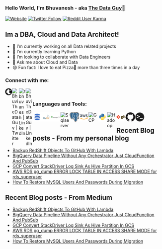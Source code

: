### Hello World, I'm Bhuvanesh - aka [The Data Guy](https://thedataguy.in)👋
[![Website](https://img.shields.io/website?label=TheDataGuy.IN&style=for-the-badge&up_message=UP&url=https%3A%2F%2Fthedataguy.in)](https://thedataguy.in)
[![Twitter Follow](https://img.shields.io/twitter/follow/BhuviTheDataGuy?color=%231DA1F2&label=Follow%20me%20on%20Twitter&logo=Twitter&style=for-the-badge)](https://twitter.com/BhuviTheDataGuy)
[![Reddit User Karma](https://img.shields.io/reddit/user-karma/combined/TheSQLadmin?label=Reddit%20Karma&logo=reddit&style=for-the-badge)](https://reddit.com/u/thesqladmin)

## Im a DBA, Cloud and Data Architect!

- 🔭 I’m currently working on all Data related projects
- 🌱 I’m currently learning Python
- 👯 I’m looking to collaborate with Data Engineers
- 💬 Ask me about Cloud and Data
- 😄 Fun fact: I love to eat Pizza🍕 more than three times in a day

### Connect with me:

[<img align="left" alt="thedataguy.in" width="22px" src="https://raw.githubusercontent.com/iconic/open-iconic/master/svg/globe.svg" />](https://thedataguy.in)
[<img align="left" alt="BhuviTheDataGuy | Twitter" width="22px" src="https://cdn.jsdelivr.net/npm/simple-icons@v3/icons/twitter.svg" />](https://twitter.com/BhuviTheDataGuy)
[<img align="left" alt="rbhuvanesh | LinkedIn" width="22px" src="https://cdn.jsdelivr.net/npm/simple-icons@v3/icons/linkedin.svg" />](https://linkedin.com/rbhuvanesh)
[<img align="left" alt="BhuviTheDataGuy | LinkedIn" width="22px" src="https://cdn.jsdelivr.net/npm/simple-icons@v3/icons/medium.svg" />](https://medium.com/BhuviTheDataGuy)

<br />

### Languages and Tools:

[<img align="left" alt="SQL" width="30px" src="https://raw.githubusercontent.com/github/explore/80688e429a7d4ef2fca1e82350fe8e3517d3494d/topics/sql/sql.png" />]()
[<img align="left" alt="MySQL" width="30px" src="https://raw.githubusercontent.com/github/explore/80688e429a7d4ef2fca1e82350fe8e3517d3494d/topics/mysql/mysql.png" />]()
[<img align="left" alt="MongoDB" width="30px" src="https://raw.githubusercontent.com/github/explore/80688e429a7d4ef2fca1e82350fe8e3517d3494d/topics/mongodb/mongodb.png" />]()
[<img align="left" alt="Sqlserver" width="30px" src="https://seeklogo.com/images/M/microsoft-sql-server-logo-96AF49E2B3-seeklogo.com.png" />]()
[<img align="left" alt="PostgreSQL" width="30px" src="https://raw.githubusercontent.com/github/explore/80688e429a7d4ef2fca1e82350fe8e3517d3494d/topics/postgresql/postgresql.png" />]()
[<img align="left" alt="AWS" width="30px" src="https://raw.githubusercontent.com/github/explore/fbceb94436312b6dacde68d122a5b9c7d11f9524/topics/aws/aws.png" />]()
[<img align="left" alt="GCP" width="30px" src="https://seeklogo.com/images/G/google-cloud-logo-ADE788217F-seeklogo.com.png" />]()
[<img align="left" alt="Python" width="30px" src="https://raw.githubusercontent.com/github/explore/80688e429a7d4ef2fca1e82350fe8e3517d3494d/topics/python/python.png" />]()
[<img align="left" alt="Hadoop" width="30px" src="https://seeklogo.com/images/H/hadoop-logo-D36814CB84-seeklogo.com.png" />]()
[<img align="left" alt="Git" width="30px" src="https://raw.githubusercontent.com/github/explore/80688e429a7d4ef2fca1e82350fe8e3517d3494d/topics/git/git.png" />]()
[<img align="left" alt="GitHub" width="30px" src="https://raw.githubusercontent.com/github/explore/78df643247d429f6cc873026c0622819ad797942/topics/github/github.png" />]()
[<img align="left" alt="Terminal" width="30px" src="https://raw.githubusercontent.com/github/explore/80688e429a7d4ef2fca1e82350fe8e3517d3494d/topics/terminal/terminal.png" />]()

<br />

##  Recent Blog posts - From my personal blog
<!-- BLOG-POST-LIST:START -->
- [Backup RedShift Objects To GitHub With Lambda](https://thedataguy.in/backup-redshift-objects-to-github-with-lambda/)
- [BigQuery Data Pipeline Without Any Orchestrator Just CloudFunction And PubSub](https://thedataguy.in/bigquery-data-pipeline-without-any-orchestrator-just-cloudfunction-pubsub/)
- [GCP Convert StackDriver Log Sink As Hive Partition In GCS](https://thedataguy.in/gcp-convert-stackdriver-log-sink-hive-partition-in-gcs/)
- [AWS RDS pg_dump ERROR LOCK TABLE IN ACCESS SHARE MODE for rds_superuser](https://thedataguy.in/aws-rds-pg_dump-error-lock-table-access-share-mode/)
- [How To Restore MySQL Users And Passwords During Migration](https://thedataguy.in/how-to-restore-mysql-users-passwords-during-migration/)
<!-- BLOG-POST-LIST:END -->

##  Recent Blog posts - From Medium
<!-- MEDIUM-POST-LIST:START -->
- [Backup RedShift Objects To GitHub With Lambda](https://thedataguy.in/backup-redshift-objects-to-github-with-lambda/)
- [BigQuery Data Pipeline Without Any Orchestrator Just CloudFunction And PubSub](https://thedataguy.in/bigquery-data-pipeline-without-any-orchestrator-just-cloudfunction-pubsub/)
- [GCP Convert StackDriver Log Sink As Hive Partition In GCS](https://thedataguy.in/gcp-convert-stackdriver-log-sink-hive-partition-in-gcs/)
- [AWS RDS pg_dump ERROR LOCK TABLE IN ACCESS SHARE MODE for rds_superuser](https://thedataguy.in/aws-rds-pg_dump-error-lock-table-access-share-mode/)
- [How To Restore MySQL Users And Passwords During Migration](https://thedataguy.in/how-to-restore-mysql-users-passwords-during-migration/)
<!-- MEDIUM-POST-LIST:END -->